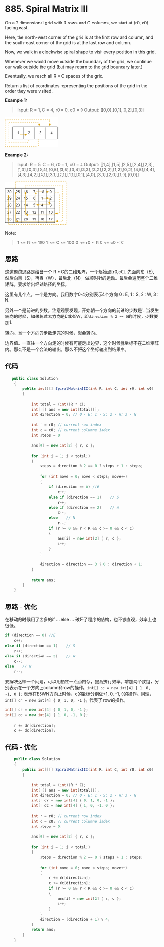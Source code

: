 # 885. Spiral Matrix III

On a 2 dimensional grid with R rows and C columns, we start at (r0, c0) facing east.

Here, the north-west corner of the grid is at the first row and column, and the south-east corner of the grid is at the last row and column.

Now, we walk in a clockwise spiral shape to visit every position in this grid.

Whenever we would move outside the boundary of the grid, we continue our walk outside the grid (but may return to the grid boundary later.)

Eventually, we reach all R * C spaces of the grid.

Return a list of coordinates representing the positions of the grid in the order they were visited.

**Example 1:**

> Input: R = 1, C = 4, r0 = 0, c0 = 0
> Output: [[0,0],[0,1],[0,2],[0,3]]

![img](image/example_1.png)

**Example 2:**

> Input: R = 5, C = 6, r0 = 1, c0 = 4
> Output: [[1,4],[1,5],[2,5],[2,4],[2,3],[1,3],[0,3],[0,4],[0,5],[3,5],[3,4],[3,3],[3,2],[2,2],[1,2],[0,2],[4,5],[4,4],[4,3],[4,2],[4,1],[3,1],[2,1],[1,1],[0,1],[4,0],[3,0],[2,0],[1,0],[0,0]]

![img](image/example_2.png)

Note:

> 1 <= R <= 100
> 1 <= C <= 100
> 0 <= r0 < R
> 0 <= c0 < C

## 思路

这道题的思路是给出一个 R * C的二维矩阵，一个起始点[r0,c0]. 先面向东（E), 然后向南（S)，再西（W），最后北（N），做顺时针的运动。最后会遍历整个二维矩阵，要求给出经过路径的坐标。

这里有几个点，一个是方向。我用数字0-4分别表示4个方向 0 : E, 1 : S, 2 : W, 3 : N.

另外一个是前进的步数。注意观察发现，开始朝一个方向的前进的步数是1. 当发生转向的时候，如果转过去方向是E或者W，即`direction % 2 == 0`的时候，步数要加1.

转向。当一个方向的步数走完的时候，就会转向。

边界值。一直往一个方向走的时候有可能走出边界，这个时候就坐标不在二维矩阵内。那么不是一个合法的输出。那么不把这个坐标输出到结果中。

## 代码

```csharp
   public class Solution
    {
        public int[][] SpiralMatrixIII(int R, int C, int r0, int c0)
        {

            int total = (int)(R * C);
            int[][] ans = new int[total][];
            int direction = 0; // 0 - E; 1 - S; 2 - W; 3 - N

            int r = r0; // current row index
            int c = c0; // current columne index
            int steps = 0;

            ans[0] = new int[2] { r, c };

            for (int i = 1; i < total;)
            {
                steps = direction % 2 == 0 ? steps + 1 : steps;

                for (int move = 0; move < steps; move++)
                {
                    if (direction == 0) //E
                        c++;
                    else if (direction == 1)    // S
                        r++;
                    else if (direction == 2)    // W
                        c--;
                    else    // N
                        r--;
                    if (r >= 0 && r < R && c >= 0 && c < C)
                    {
                        ans[i] = new int[2] { r, c };
                        i++;
                    }
                }

                direction = direction == 3 ? 0 : direction + 1;
            }

            return ans;
        }
    }
```

## 思路 - 优化

在移动的时候用了太多的if ... else ... 破坏了程序的结构，也不够直观，效率上也很低。

```csharp
if (direction == 0) //E
    c++;
else if (direction == 1)    // S
    r++;
else if (direction == 2)    // W
    c--;
else    // N
    r--;
```

要解决这样一个问题，可以用牺牲一点点内存，提高执行效率。增加两个数组，分别表示在一个方向上column和row的操作。`int[] dc = new int[4] { 1, 0, -1, 0 };` 表示在ESWN方向上时候，c的坐标分别做+1, 0, -1, 0的操作。同理，`int[] dr = new int[4] { 0, 1, 0, -1 };` 代表了 row的操作。

```csharp
int[] dr = new int[4] { 0, 1, 0, -1 };
int[] dc = new int[4] { 1, 0, -1, 0 };

    r += dr[direction];
    c += dc[direction];
```

## 代码 - 优化

```csharp
    public class Solution
    {
        public int[][] SpiralMatrixIII(int R, int C, int r0, int c0)
        {

            int total = (int)(R * C);
            int[][] ans = new int[total][];
            int direction = 0; // 0 - E; 1 - S; 2 - W; 3 - N
            int[] dr = new int[4] { 0, 1, 0, -1 };
            int[] dc = new int[4] { 1, 0, -1, 0 };

            int r = r0; // current row index
            int c = c0; // current columne index
            int steps = 0;

            ans[0] = new int[2] { r, c };

            for (int i = 1; i < total;)
            {
                steps = direction % 2 == 0 ? steps + 1 : steps;

                for (int move = 0; move < steps; move++)
                {
                    r += dr[direction];
                    c += dc[direction];
                    if (r >= 0 && r < R && c >= 0 && c < C)
                    {
                        ans[i] = new int[2] { r, c };
                        i++;
                    }
                }
                direction = (direction + 1) % 4;
            }
            return ans;
        }
    }
```
